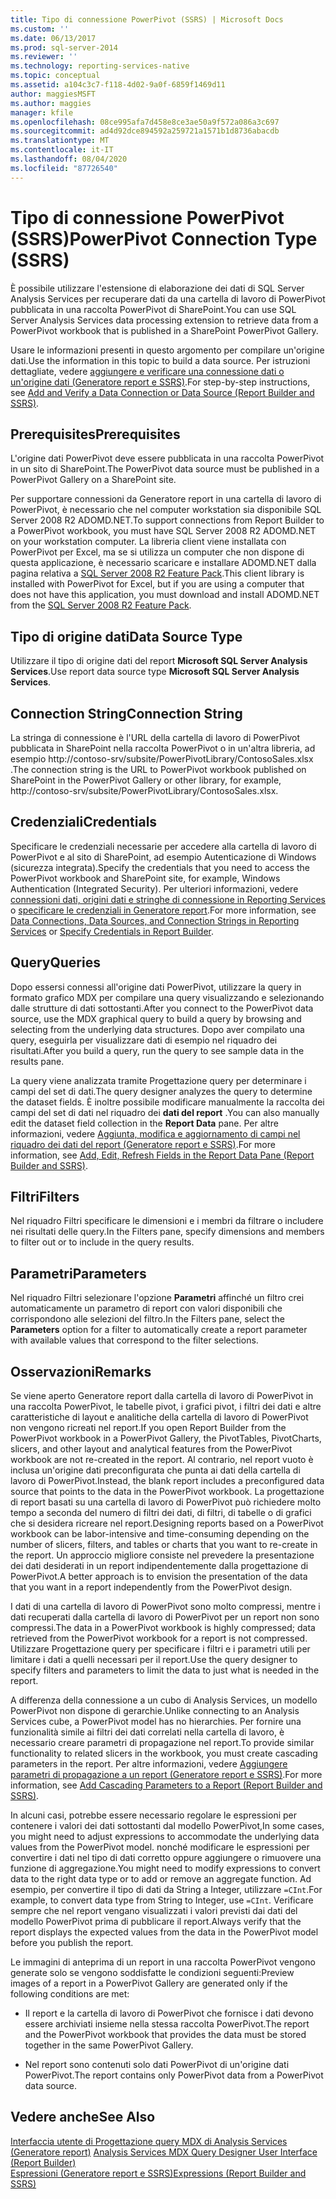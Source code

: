 ```yaml
---
title: Tipo di connessione PowerPivot (SSRS) | Microsoft Docs
ms.custom: ''
ms.date: 06/13/2017
ms.prod: sql-server-2014
ms.reviewer: ''
ms.technology: reporting-services-native
ms.topic: conceptual
ms.assetid: a104c3c7-f118-4d02-9a0f-6859f1469d11
author: maggiesMSFT
ms.author: maggies
manager: kfile
ms.openlocfilehash: 08ce995afa7d458e8ce3ae50a9f572a086a3c697
ms.sourcegitcommit: ad4d92dce894592a259721a1571b1d8736abacdb
ms.translationtype: MT
ms.contentlocale: it-IT
ms.lasthandoff: 08/04/2020
ms.locfileid: "87726540"
---
```

# <a name="powerpivot-connection-type-ssrs"></a><span data-ttu-id="b3ce3-102">Tipo di connessione PowerPivot (SSRS)</span><span class="sxs-lookup"><span data-stu-id="b3ce3-102">PowerPivot Connection Type (SSRS)</span></span>
  <span data-ttu-id="b3ce3-103">È possibile utilizzare l'estensione di elaborazione dei dati di SQL Server Analysis Services per recuperare dati da una cartella di lavoro di PowerPivot pubblicata in una raccolta PowerPivot di SharePoint.</span><span class="sxs-lookup"><span data-stu-id="b3ce3-103">You can use SQL Server Analysis Services data processing extension to retrieve data from a PowerPivot workbook that is published in a SharePoint PowerPivot Gallery.</span></span>  
  
 <span data-ttu-id="b3ce3-104">Usare le informazioni presenti in questo argomento per compilare un'origine dati.</span><span class="sxs-lookup"><span data-stu-id="b3ce3-104">Use the information in this topic to build a data source.</span></span> <span data-ttu-id="b3ce3-105">Per istruzioni dettagliate, vedere [aggiungere e verificare una connessione dati o un'origine dati &#40;Generatore report e SSRS&#41;](add-and-verify-a-data-connection-report-builder-and-ssrs.md).</span><span class="sxs-lookup"><span data-stu-id="b3ce3-105">For step-by-step instructions, see [Add and Verify a Data Connection or Data Source &#40;Report Builder and SSRS&#41;](add-and-verify-a-data-connection-report-builder-and-ssrs.md).</span></span>  
  
## <a name="prerequisites"></a><span data-ttu-id="b3ce3-106">Prerequisites</span><span class="sxs-lookup"><span data-stu-id="b3ce3-106">Prerequisites</span></span>  
 <span data-ttu-id="b3ce3-107">L'origine dati PowerPivot deve essere pubblicata in una raccolta PowerPivot in un sito di SharePoint.</span><span class="sxs-lookup"><span data-stu-id="b3ce3-107">The PowerPivot data source must be published in a PowerPivot Gallery on a SharePoint site.</span></span>  
  
 <span data-ttu-id="b3ce3-108">Per supportare connessioni da Generatore report in una cartella di lavoro di PowerPivot, è necessario che nel computer workstation sia disponibile SQL Server 2008 R2 ADOMD.NET.</span><span class="sxs-lookup"><span data-stu-id="b3ce3-108">To support connections from Report Builder to a PowerPivot workbook, you must have SQL Server 2008 R2 ADOMD.NET on your workstation computer.</span></span> <span data-ttu-id="b3ce3-109">La libreria client viene installata con PowerPivot per Excel, ma se si utilizza un computer che non dispone di questa applicazione, è necessario scaricare e installare ADOMD.NET dalla pagina relativa a [SQL Server 2008 R2 Feature Pack](https://www.microsoft.com/download/details.aspx?id=44272).</span><span class="sxs-lookup"><span data-stu-id="b3ce3-109">This client library is installed with PowerPivot for Excel, but if you are using a computer that does not have this application, you must download and install ADOMD.NET from the [SQL Server 2008 R2 Feature Pack](https://www.microsoft.com/download/details.aspx?id=44272).</span></span>  
  
## <a name="data-source-type"></a><span data-ttu-id="b3ce3-110">Tipo di origine dati</span><span class="sxs-lookup"><span data-stu-id="b3ce3-110">Data Source Type</span></span>  
 <span data-ttu-id="b3ce3-111">Utilizzare il tipo di origine dati del report **Microsoft SQL Server Analysis Services**.</span><span class="sxs-lookup"><span data-stu-id="b3ce3-111">Use report data source type **Microsoft SQL Server Analysis Services**.</span></span>  
  
## <a name="connection-string"></a><span data-ttu-id="b3ce3-112">Connection String</span><span class="sxs-lookup"><span data-stu-id="b3ce3-112">Connection String</span></span>  
 <span data-ttu-id="b3ce3-113">La stringa di connessione è l'URL della cartella di lavoro di PowerPivot pubblicata in SharePoint nella raccolta PowerPivot o in un'altra libreria, ad esempio http://contoso-srv/subsite/PowerPivotLibrary/ContosoSales.xlsx .</span><span class="sxs-lookup"><span data-stu-id="b3ce3-113">The connection string is the URL to PowerPivot workbook published on SharePoint in the PowerPivot Gallery or other library, for example, http://contoso-srv/subsite/PowerPivotLibrary/ContosoSales.xlsx.</span></span>  
  
## <a name="credentials"></a><span data-ttu-id="b3ce3-114">Credenziali</span><span class="sxs-lookup"><span data-stu-id="b3ce3-114">Credentials</span></span>  
 <span data-ttu-id="b3ce3-115">Specificare le credenziali necessarie per accedere alla cartella di lavoro di PowerPivot e al sito di SharePoint, ad esempio Autenticazione di Windows (sicurezza integrata).</span><span class="sxs-lookup"><span data-stu-id="b3ce3-115">Specify the credentials that you need to access the PowerPivot workbook and SharePoint site, for example, Windows Authentication (Integrated Security).</span></span> <span data-ttu-id="b3ce3-116">Per ulteriori informazioni, vedere [connessioni dati, origini dati e stringhe di connessione in Reporting Services](../data-connections-data-sources-and-connection-strings-in-reporting-services.md) o [specificare le credenziali in Generatore report](../specify-credentials-in-report-builder.md).</span><span class="sxs-lookup"><span data-stu-id="b3ce3-116">For more information, see [Data Connections, Data Sources, and Connection Strings in Reporting Services](../data-connections-data-sources-and-connection-strings-in-reporting-services.md) or [Specify Credentials in Report Builder](../specify-credentials-in-report-builder.md).</span></span>  
  
## <a name="queries"></a><span data-ttu-id="b3ce3-117">Query</span><span class="sxs-lookup"><span data-stu-id="b3ce3-117">Queries</span></span>  
 <span data-ttu-id="b3ce3-118">Dopo essersi connessi all'origine dati PowerPivot, utilizzare la query in formato grafico MDX per compilare una query visualizzando e selezionando dalle strutture di dati sottostanti.</span><span class="sxs-lookup"><span data-stu-id="b3ce3-118">After you connect to the PowerPivot data source, use the MDX graphical query to build a query by browsing and selecting from the underlying data structures.</span></span> <span data-ttu-id="b3ce3-119">Dopo aver compilato una query, eseguirla per visualizzare dati di esempio nel riquadro dei risultati.</span><span class="sxs-lookup"><span data-stu-id="b3ce3-119">After you build a query, run the query to see sample data in the results pane.</span></span>  
  
 <span data-ttu-id="b3ce3-120">La query viene analizzata tramite Progettazione query per determinare i campi del set di dati.</span><span class="sxs-lookup"><span data-stu-id="b3ce3-120">The query designer analyzes the query to determine the dataset fields.</span></span> <span data-ttu-id="b3ce3-121">È inoltre possibile modificare manualmente la raccolta dei campi del set di dati nel riquadro dei **dati del report** .</span><span class="sxs-lookup"><span data-stu-id="b3ce3-121">You can also manually edit the dataset field collection in the **Report Data** pane.</span></span> <span data-ttu-id="b3ce3-122">Per altre informazioni, vedere [Aggiunta, modifica e aggiornamento di campi nel riquadro dei dati del report &#40;Generatore report e SSRS&#41;](add-edit-refresh-fields-in-the-report-data-pane-report-builder-and-ssrs.md).</span><span class="sxs-lookup"><span data-stu-id="b3ce3-122">For more information, see [Add, Edit, Refresh Fields in the Report Data Pane &#40;Report Builder and SSRS&#41;](add-edit-refresh-fields-in-the-report-data-pane-report-builder-and-ssrs.md).</span></span>  
  
## <a name="filters"></a><span data-ttu-id="b3ce3-123">Filtri</span><span class="sxs-lookup"><span data-stu-id="b3ce3-123">Filters</span></span>  
 <span data-ttu-id="b3ce3-124">Nel riquadro Filtri specificare le dimensioni e i membri da filtrare o includere nei risultati delle query.</span><span class="sxs-lookup"><span data-stu-id="b3ce3-124">In the Filters pane, specify dimensions and members to filter out or to include in the query results.</span></span>  
  
## <a name="parameters"></a><span data-ttu-id="b3ce3-125">Parametri</span><span class="sxs-lookup"><span data-stu-id="b3ce3-125">Parameters</span></span>  
 <span data-ttu-id="b3ce3-126">Nel riquadro Filtri selezionare l'opzione **Parametri** affinché un filtro crei automaticamente un parametro di report con valori disponibili che corrispondono alle selezioni del filtro.</span><span class="sxs-lookup"><span data-stu-id="b3ce3-126">In the Filters pane, select the **Parameters** option for a filter to automatically create a report parameter with available values that correspond to the filter selections.</span></span>  
  
## <a name="remarks"></a><span data-ttu-id="b3ce3-127">Osservazioni</span><span class="sxs-lookup"><span data-stu-id="b3ce3-127">Remarks</span></span>  
 <span data-ttu-id="b3ce3-128">Se viene aperto Generatore report dalla cartella di lavoro di PowerPivot in una raccolta PowerPivot, le tabelle pivot, i grafici pivot, i filtri dei dati e altre caratteristiche di layout e analitiche della cartella di lavoro di PowerPivot non vengono ricreati nel report.</span><span class="sxs-lookup"><span data-stu-id="b3ce3-128">If you open Report Builder from the PowerPivot workbook in a PowerPivot Gallery, the PivotTables, PivotCharts, slicers, and other layout and analytical features from the PowerPivot workbook are not re-created in the report.</span></span> <span data-ttu-id="b3ce3-129">Al contrario, nel report vuoto è inclusa un'origine dati preconfigurata che punta ai dati della cartella di lavoro di PowerPivot.</span><span class="sxs-lookup"><span data-stu-id="b3ce3-129">Instead, the blank report includes a preconfigured data source that points to the data in the PowerPivot workbook.</span></span> <span data-ttu-id="b3ce3-130">La progettazione di report basati su una cartella di lavoro di PowerPivot può richiedere molto tempo a seconda del numero di filtri dei dati, di filtri, di tabelle o di grafici che si desidera ricreare nel report.</span><span class="sxs-lookup"><span data-stu-id="b3ce3-130">Designing reports based on a PowerPivot workbook can be labor-intensive and time-consuming depending on the number of slicers, filters, and tables or charts that you want to re-create in the report.</span></span> <span data-ttu-id="b3ce3-131">Un approccio migliore consiste nel prevedere la presentazione dei dati desiderati in un report indipendentemente dalla progettazione di PowerPivot.</span><span class="sxs-lookup"><span data-stu-id="b3ce3-131">A better approach is to envision the presentation of the data that you want in a report independently from the PowerPivot design.</span></span>  
  
 <span data-ttu-id="b3ce3-132">I dati di una cartella di lavoro di PowerPivot sono molto compressi, mentre i dati recuperati dalla cartella di lavoro di PowerPivot per un report non sono compressi.</span><span class="sxs-lookup"><span data-stu-id="b3ce3-132">The data in a PowerPivot workbook is highly compressed; data retrieved from the PowerPivot workbook for a report is not compressed.</span></span> <span data-ttu-id="b3ce3-133">Utilizzare Progettazione query per specificare i filtri e i parametri utili per limitare i dati a quelli necessari per il report.</span><span class="sxs-lookup"><span data-stu-id="b3ce3-133">Use the query designer to specify filters and parameters to limit the data to just what is needed in the report.</span></span>  
  
 <span data-ttu-id="b3ce3-134">A differenza della connessione a un cubo di Analysis Services, un modello PowerPivot non dispone di gerarchie.</span><span class="sxs-lookup"><span data-stu-id="b3ce3-134">Unlike connecting to an Analysis Services cube, a PowerPivot model has no hierarchies.</span></span> <span data-ttu-id="b3ce3-135">Per fornire una funzionalità simile ai filtri dei dati correlati nella cartella di lavoro, è necessario creare parametri di propagazione nel report.</span><span class="sxs-lookup"><span data-stu-id="b3ce3-135">To provide similar functionality to related slicers in the workbook, you must create cascading parameters in the report.</span></span> <span data-ttu-id="b3ce3-136">Per altre informazioni, vedere [Aggiungere parametri di propagazione a un report &#40;Generatore report e SSRS&#41;](../report-design/add-cascading-parameters-to-a-report-report-builder-and-ssrs.md).</span><span class="sxs-lookup"><span data-stu-id="b3ce3-136">For more information, see [Add Cascading Parameters to a Report &#40;Report Builder and SSRS&#41;](../report-design/add-cascading-parameters-to-a-report-report-builder-and-ssrs.md).</span></span>  
  
 <span data-ttu-id="b3ce3-137">In alcuni casi, potrebbe essere necessario regolare le espressioni per contenere i valori dei dati sottostanti dal modello PowerPivot,</span><span class="sxs-lookup"><span data-stu-id="b3ce3-137">In some cases, you might need to adjust expressions to accommodate the underlying data values from the PowerPivot model.</span></span> <span data-ttu-id="b3ce3-138">nonché modificare le espressioni per convertire i dati nel tipo di dati corretto oppure aggiungere o rimuovere una funzione di aggregazione.</span><span class="sxs-lookup"><span data-stu-id="b3ce3-138">You might need to modify expressions to convert data to the right data type or to add or remove an aggregate function.</span></span> <span data-ttu-id="b3ce3-139">Ad esempio, per convertire il tipo di dati da String a Integer, utilizzare `=CInt`.</span><span class="sxs-lookup"><span data-stu-id="b3ce3-139">For example, to convert data type from String to Integer, use `=CInt`.</span></span> <span data-ttu-id="b3ce3-140">Verificare sempre che nel report vengano visualizzati i valori previsti dai dati del modello PowerPivot prima di pubblicare il report.</span><span class="sxs-lookup"><span data-stu-id="b3ce3-140">Always verify that the report displays the expected values from the data in the PowerPivot model before you publish the report.</span></span>  
  
 <span data-ttu-id="b3ce3-141">Le immagini di anteprima di un report in una raccolta PowerPivot vengono generate solo se vengono soddisfatte le condizioni seguenti:</span><span class="sxs-lookup"><span data-stu-id="b3ce3-141">Preview images of a report in a PowerPivot Gallery are generated only if the following conditions are met:</span></span>  
  
-   <span data-ttu-id="b3ce3-142">Il report e la cartella di lavoro di PowerPivot che fornisce i dati devono essere archiviati insieme nella stessa raccolta PowerPivot.</span><span class="sxs-lookup"><span data-stu-id="b3ce3-142">The report and the PowerPivot workbook that provides the data must be stored together in the same PowerPivot Gallery.</span></span>  
  
-   <span data-ttu-id="b3ce3-143">Nel report sono contenuti solo dati PowerPivot di un'origine dati PowerPivot.</span><span class="sxs-lookup"><span data-stu-id="b3ce3-143">The report contains only PowerPivot data from a PowerPivot data source.</span></span>  
  
## <a name="see-also"></a><span data-ttu-id="b3ce3-144">Vedere anche</span><span class="sxs-lookup"><span data-stu-id="b3ce3-144">See Also</span></span>  
 <span data-ttu-id="b3ce3-145">[Interfaccia utente di Progettazione query MDX di Analysis Services &#40;Generatore report&#41;](../analysis-services-mdx-query-designer-user-interface-report-builder.md) </span><span class="sxs-lookup"><span data-stu-id="b3ce3-145">[Analysis Services MDX Query Designer User Interface &#40;Report Builder&#41;](../analysis-services-mdx-query-designer-user-interface-report-builder.md) </span></span>  
 [<span data-ttu-id="b3ce3-146">Espressioni &#40;Generatore report e SSRS&#41;</span><span class="sxs-lookup"><span data-stu-id="b3ce3-146">Expressions &#40;Report Builder and SSRS&#41;</span></span>](../report-design/expressions-report-builder-and-ssrs.md)  
  
  
